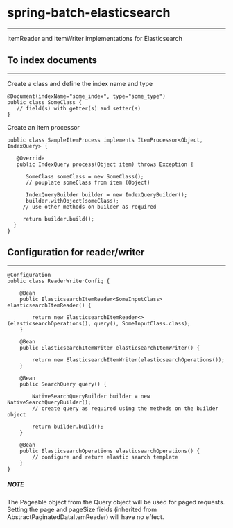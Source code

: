 # spring-batch-elasticsearch
--------------
ItemReader and ItemWriter implementations for Elasticsearch

## To index documents
--------------
Create a class and define the index name and type
```
@Document(indexName="some_index", type="some_type")
public class SomeClass {
   // field(s) with getter(s) and setter(s)
}
```

Create an item processor
```
public class SampleItemProcess implements ItemProcessor<Object, IndexQuery> {
 
   @Override
   public IndexQuery process(Object item) throws Exception {
             
      SomeClass someClass = new SomeClass();
      // pouplate someClass from item (Object)
             
      IndexQueryBuilder builder = new IndexQueryBuilder();
      builder.withObject(someClass);
     // use other methods on builder as required
             
     return builder.build();
  }
}
```

## Configuration for reader/writer
--------------
```
@Configuration
public class ReaderWriterConfig {

	@Bean
	public ElasticsearchItemReader<SomeInputClass> elasticsearchItemReader() {
	     
	    return new ElasticsearchItemReader<>(elasticsearchOperations(), query(), SomeInputClass.class);
	}
	
	@Bean
	public ElasticsearchItemWriter elasticsearchItemWriter() {
	     
	    return new ElasticsearchItemWriter(elasticsearchOperations());
	}
	 
	@Bean
	public SearchQuery query() {
	     
	    NativeSearchQueryBuilder builder = new NativeSearchQueryBuilder();
	    // create query as required using the methods on the builder object
	     
	    return builder.build();
	}
	 
	@Bean
	public ElasticsearchOperations elasticsearchOperations() {
	    // configure and return elastic search template 
	}
}
```

##### NOTE
The Pageable object from the Query object will be used for paged requests. Setting the page and pageSize fields (inherited from AbstractPaginatedDataItemReader) will have no effect.